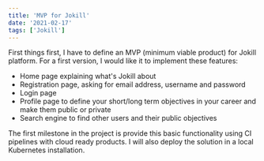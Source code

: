```yaml
---
title: 'MVP for Jokill'
date: '2021-02-17'
tags: ['Jokill']
---
```


First things first, I have to define an MVP (minimum viable product) for Jokill platform. For a first version, I would like it to implement these features:
- Home page explaining what's Jokill about
- Registration page, asking for email address, username and password
- Login page
- Profile page to define your short/long term objectives in your career and make them public or private
- Search engine to find other users and their public objectives

The first milestone in the project is provide this basic functionality using CI pipelines with cloud ready products. I will also deploy the solution in a local Kubernetes installation.